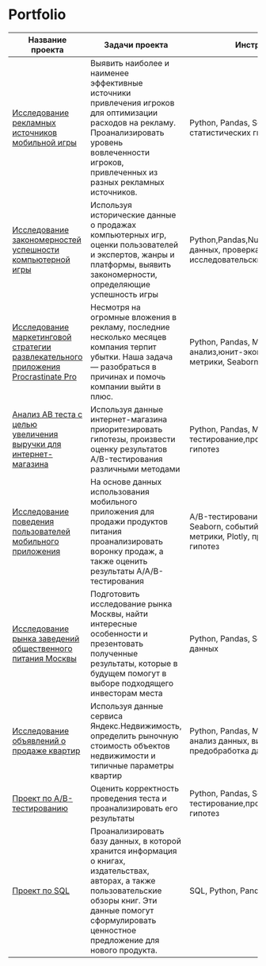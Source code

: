 # Portfolio
|Название проекта|Задачи проекта|Инструменты и навыки|
|-|--------|---|
|[Исследование рекламных источников мобильной игры](https://github.com/kristinamiagkova/Portfolio/blob/main/Project%201/Исследование%20рекламных%20источников%20мобильной%20игры.ipynb)|Выявить наиболее и наименее эффективные источники привлечения игроков для оптимизации расходов на рекламу. Проанализировать уровень вовлеченности игроков, привлеченных из разных рекламных источников.|Python, Pandas, Seaborn, Plotly, проверка статистических гипотез|
|[Исследование закономерностей успешности компьютерной игры](https://github.com/kristinamiagkova/Portfolio/blob/main/Project%202/Исследование%20закономерностей%20успешности%20компьютерной%20игры%20(1).ipynb)|Используя исторические данные о продажах компьютерных игр, оценки пользователей и экспертов, жанры и платформы, выявить закономерности, определяющие успешность игры|Python,Pandas,NumPy,Matplotlib,предобработка данных, проверка статистических гипотез, исследовательский анализ данных|
|[Исследование маркетинговой стратегии развлекательного приложения Procrastinate Pro](https://github.com/kristinamiagkova/Portfolio/blob/main/Project%203/Исследование%20маркетинговой%20стратегии%20развлекательного%20приложения%20Procrastinate%20Pro.ipynb)|Несмотря на огромные вложения в рекламу, последние несколько месяцев компания терпит убытки. Наша задача — разобраться в причинах и помочь компании выйти в плюс.|Python, Pandas, Matplotlib, когортный анализ,юнит-экономика, продуктовые метрики, Seaborn|
|[Анализ AB теста с целью увеличения выручки для интернет-магазина](https://github.com/kristinamiagkova/Portfolio/blob/main/Project%204/Анализ%20AB%20теста%20с%20целью%20увеличения%20выручки%20для%20интернет-магазина.ipynb)|Используя данные интернет-магазина приоритезировать гипотезы, произвести оценку результатов A/B-тестирования различными методами|Python, Pandas, Matplotlib, SciPy, A/B-тестирование,проверка статистических гипотез|
|[Исследование поведения пользователей мобильного приложения](https://github.com/kristinamiagkova/Portfolio/blob/main/Project%205/Исследование%20поведения%20пользователей%20мобильного%20приложения.ipynb)|На основе данных использования мобильного приложения для продажи продуктов питания проанализировать воронку продаж, а также оценить результаты A/A/B-тестирования|A/B-тестирование, Python, Pandas, Matplotlib, Seaborn, событийная аналитика, продуктовые метрики, Plotly, проверка статистических гипотез|
|[Исследование рынка заведений общественного питания Москвы](https://github.com/kristinamiagkova/Portfolio/blob/main/Project%206/Исследование%20рынка%20заведений%20общественного%20питания%20Москвы%20(1).ipynb)|Подготовить исследование рынка Москвы, найти интересные особенности и презентовать полученные результаты, которые в будущем помогут в выборе подходящего инвесторам места|Python, Pandas, Seaborn, Plotly, визуализация данных|
|[Исследование объявлений о продаже квартир](https://github.com/kristinamiagkova/Portfolio/blob/main/Project%207/Исследование%20объявлений%20о%20продаже%20квартир.ipynb)|Используя данные сервиса Яндекс.Недвижимость, определить рыночную стоимость объектов недвижимости и типичные параметры квартир|Python, Pandas, Matplotlib, исследовательский анализ данных, визуализация данных, предобработка данных|
|[Проект по A/B-тестированию](https://github.com/kristinamiagkova/Portfolio/blob/main/Project%208/Проект%20по%20АB%20тестированию.ipynb)|Оценить корректность проведения теста и проанализировать его результаты|Python, Pandas, Seaborn, A/B-тестирование,проверка статистических гипотез|
|[Проект по SQL](https://github.com/kristinamiagkova/Portfolio/blob/main/Project%209/Проект%20по%20SQL.ipynb)|Проанализировать базу данных, в которой хранится информация о книгах, издательствах, авторах, а также пользовательские обзоры книг. Эти данные помогут сформулировать ценностное предложение для нового продукта.|SQL, Python, Pandas|
